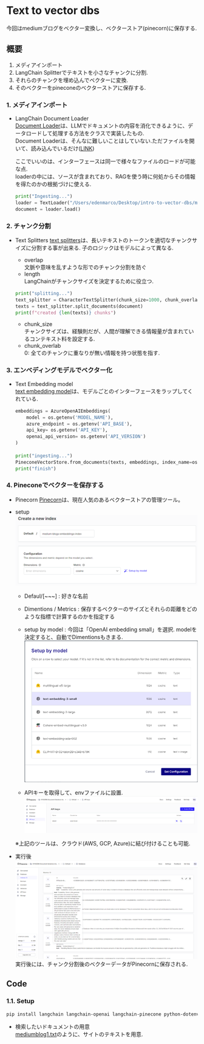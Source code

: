 # Text to vector dbs
今回はmediumブログをベクター変換し、ベクターストア(pinecorn)に保存する.  

## 概要
1. メディアインポート
2. LangChain Splitterでテキストを小さなチャンクに分割.  
3. それらのチャンクを埋め込んでベクターに変換.  
4. そのベクターをpineconeのベクターストアに保存する.  

### 1. メディアインポート
- LangChain Document Loader  
    [Document Loader](https://python.langchain.com/v0.1/docs/modules/data_connection/document_loaders/)は、LLMでドキュメントの内容を消化できるように、データロードして処理する方法をクラスで実装したもの.  
    Document Loaderは、そんなに難しいことはしていない.ただファイルを開いて、読み込んでいるだけ([LINK](https://github.com/langchain-ai/langchain/tree/master/libs/langchain/langchain/document_loaders))

    ここでいいのは、インターフェースは同一で様々なファイルのロードが可能な点.  
    loaderの中には、ソースが含まれており、RAGを使う時に何処からその情報を得たのかの根拠づけに使える.  
    ```python
    print("Ingesting...")
    loader = TextLoader("/Users/edenmarco/Desktop/intro-to-vector-dbs/mediumblog1.txt")
    document = loader.load()
    ```

### 2. チャンク分割
- Text Splitters
    [text splitters](https://python.langchain.com/v0.1/docs/modules/data_connection/document_transformers/)は、長いテキストのトークンを適切なチャンクサイズに分割する事が出来る. 子のロジックはモデルによって異なる.  
    - overlap  
        文脈や意味を乱すような形でのチャンク分割を防ぐ
    - length  
        LangChainがチャンクサイズを決定するために役立つ.  

    ```python
    print("splitting...")
    text_splitter = CharacterTextSplitter(chunk_size=1000, chunk_overlap=0)
    texts = text_splitter.split_documents(document)
    print(f"created {len(texts)} chunks")
    ```
    - chunk_size  
        チャンクサイズは、経験則だが、人間が理解できる情報量が含まれているコンテキスト料を設定する.  
    - chunk_overlab  
        0: 全てのチャンクに重なりが無い情報を持つ状態を指す.  


### 3. エンベディングモデルでベクター化
- Text Embedding model  
    [text embedding model](https://python.langchain.com/v0.1/docs/modules/data_connection/text_embedding/)は、モデルごとのインターフェースをラップしてくれている.  

    ```python
    embeddings = AzureOpenAIEmbeddings(
        model = os.getenv('MODEL_NAME'),
        azure_endpoint = os.getenv('API_BASE'),
        api_key= os.getenv('API_KEY'),
        openai_api_version= os.getenv('API_VERSION')
    )

    print("ingesting...")
    PineconeVectorStore.from_documents(texts, embeddings, index_name=os.environ['INDEX_NAME'])
    print("finish")
    ```

### 4. Pineconeでベクターを保存する
- Pinecorn
    [Pinecorn](https://www.pinecone.io/)は、現在人気のあるベクターストアの管理ツール。


-  setup
    ![image](./images/image1.png)

    - Defaul/[~~~] : 好きな名前
    - Dimentions / Metrics : 保存するベクターのサイズとそれらの距離をどのような指標で計算するのかを指定する
    - setup by model : 今回は「OpenAI embedding small」を選択. modelを決定すると、自動でDimentionsもきまる.  
    ![image](./images/image2.png)

    - APIキーを取得して、envファイルに設置.  
    ![image](./images/image3.png)
    


    ※上記のツールは、クラウド(AWS, GCP, Azure)に結び付けることも可能.  

- 実行後  
    ![image](./images/pinecorn.png)
    実行後には、チャンク分割後のベクターデータがPinecornに保存される.  
    

## Code
### 1.1. Setup

```bash
pip install langchain langchain-openai langchain-pinecone python-dotenv langchianhub black
```

- 検索したいドキュメントの用意  
[mediumblog1.txt](./mediumblog1.txt)のように、サイトのテキストを用意.  
